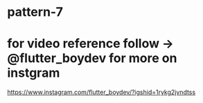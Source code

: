 # pattern-7
# for video reference follow -> @flutter_boydev for more  on instgram
https://www.instagram.com/flutter_boydev/?igshid=1rykg2jvndtss
